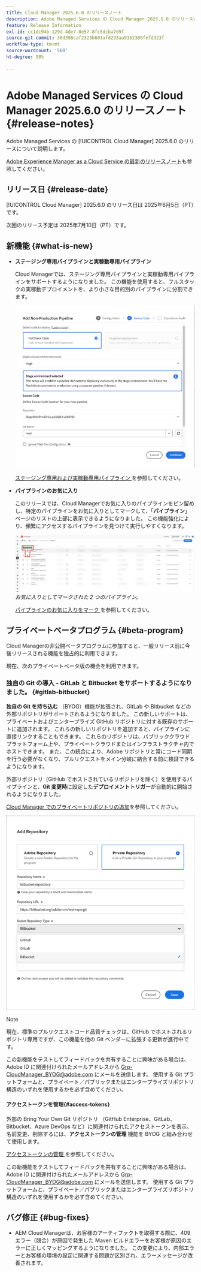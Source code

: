 ```yaml
---
title: Cloud Manager 2025.6.0 のリリースノート
description: Adobe Managed Services の Cloud Manager 2025.5.0 のリリースについて説明します。
feature: Release Information
exl-id: cc1dc94b-129d-4de7-8e57-8fc5dcba7d9f
source-git-commit: 38d398caf2323b603afd293aa9152308fefd323f
workflow-type: tm+mt
source-wordcount: '560'
ht-degree: 58%

---
```


# Adobe Managed Services の Cloud Manager 2025.6.0 のリリースノート {#release-notes}

<!-- RELEASE WIKI  https://wiki.corp.adobe.com/display/DMSArchitecture/Cloud+Manager+2025.04.0+Release -->

Adobe Managed Services の [!UICONTROL Cloud Manager] 2025.6.0 のリリースについて説明します。

[Adobe Experience Manager as a Cloud Service の最新のリリースノート](https://experienceleague.adobe.com/ja/docs/experience-manager-cloud-service/content/release-notes/home)も参照してください。

## リリース日 {#release-date}

[!UICONTROL Cloud Manager] 2025.6.0 のリリース日は 2025年6月5日（PT）です。

<!-- There are no significant new features or bug fixes in the May Cloud Manager release. -->

次回のリリース予定は 2025年7月10日（PT）です。

<!-- SAVE FOR FUTURE POSSIBLE USE There are no significant new features or bug fixes in the May Cloud Manager release. -->


## 新機能 {#what-is-new}

* **ステージング専用パイプラインと実稼動専用パイプライン**

  Cloud Managerでは、ステージング専用パイプラインと実稼動専用パイプラインをサポートするようになりました。 この機能を使用すると、フルスタックの実稼動デプロイメントを、より小さな目的別のパイプラインに分割できます。<!-- This feature went into GA from Private beta in the June 5, 2025 CM release -->

  ![ 「フルスタックコード」ラジオボタンと「ステージ環境」が選択された状態の「実稼動以外のパイプラインを追加」ダイアログボックス ](/help/release-notes/assets/add-non-production-pipeline.png)

  [ ステージング専用および実稼動専用パイプライン ](/help/using/stage-prod-only.md) を参照してください。

* **パイプラインのお気に入り**

  このリリースでは、Cloud Managerでお気に入りのパイプラインをピン留めし、特定のパイプラインをお気に入りとしてマークして、「**パイプライン**」ページのリストの上部に表示できるようになりました。 この機能強化により、頻繁にアクセスするパイプラインを見つけて実行しやすくなります。<!-- CMGR-68293 -->

  ![ お気に入りとしてマークされたパイプライン ](/help/release-notes/assets/pipeline-favorites.png)*お気に入りとしてマークされた 2 つのパイプライン。*

  [ パイプラインのお気に入りをマーク ](/help/using/managing-pipelines.md#pipeline-favorites) を参照してください。


## プライベートベータプログラム {#beta-program}

Cloud Managerの非公開ベータプログラムに参加すると、一般リリース前に今後リリースされる機能を独占的に利用できます。

現在、次のプライベートベータ版の機会を利用できます。


### 独自の Git の導入 - GitLab と Bitbucket をサポートするようになりました。 {#gitlab-bitbucket}

**独自の Git を持ち込む** （BYOG）機能が拡張され、GitLab や Bitbucket などの外部リポジトリがサポートされるようになりました。 この新しいサポートは、プライベートおよびエンタープライズ GitHub リポジトリに対する既存のサポートに追加されます。 これらの新しいリポジトリを追加すると、パイプラインに直接リンクすることもできます。 これらのリポジトリは、パブリッククラウドプラットフォーム上や、プライベートクラウドまたはインフラストラクチャ内でホストできます。 また、この統合により、Adobe リポジトリと常にコード同期を行う必要がなくなり、プルリクエストをメイン分岐に結合する前に検証できるようになります。

外部リポジトリ（GitHub でホストされているリポジトリを除く）を使用するパイプラインと、**Git 変更時**&#x200B;に設定した&#x200B;**デプロイメントトリガー**&#x200B;が自動的に開始されるようになりました。

[Cloud Manager でのプライベートリポジトリの追加](/help/managing-code/external-repositories.md)を参照してください。

![リポジトリを追加ダイアログボックス](/help/release-notes/assets/repositories-add-release-notes.png)

>[!NOTE]
>
>現在、標準のプルリクエストコード品質チェックは、GitHub でホストされるリポジトリ専用ですが、この機能を他の Git ベンダーに拡張する更新が進行中です。

この新機能をテストしてフィードバックを共有することに興味がある場合は、Adobe ID に関連付けられたメールアドレスから [Grp-CloudManager_BYOG@adobe.com](mailto:Grp-CloudManager_BYOG@adobe.com) にメールを送信します。 使用する Git プラットフォームと、プライベート／パブリックまたはエンタープライズリポジトリ構造のいずれを使用するかを必ず含めてください。

#### アクセストークンを管理{#access-tokens}

外部の Bring Your Own Git リポジトリ （GitHub Enterprise、GitLab、Bitbucket、Azure DevOps など）に関連付けられたアクセストークンを表示、名前変更、削除するには、**アクセストークンの管理** 機能を BYOG と組み合わせて使用します。

[ アクセストークンの管理 ](/help/managing-code/manage-access-tokens.md) を参照してください。

この新機能をテストしてフィードバックを共有することに興味がある場合は、Adobe ID に関連付けられたメールアドレスから [Grp-CloudManager_BYOG@adobe.com](mailto:Grp-CloudManager_BYOG@adobe.com) にメールを送信します。 使用する Git プラットフォームと、プライベート／パブリックまたはエンタープライズリポジトリ構造のいずれを使用するかを必ず含めてください。


## バグ修正 {#bug-fixes}

* AEM Cloud Managerは、お客様のアーティファクトを取得する際に、409 エラー（競合）が原因で発生した Maven ビルドエラーをお客様が原因のエラーに正しくマッピングするようになりました。 この変更により、内部エラーとお客様の環境の設定に関連する問題が区別され、エラーメッセージが改善されます。<!-- CMGR-66673 -->

<!--
Known Issues {#known-issues}

* A -->
